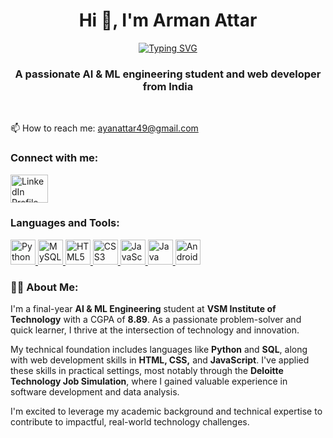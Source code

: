<h1 align="center">Hi 👋, I'm Arman Attar</h1>
<p align="center">
<a href="https://git.io/typing-svg"><img src="https://www.google.com/search?q=https://readme-typing-svg.herokuapp.com%3Ffont%3DOrbitron%26size%3D45%26pause%3D1000%26color%3D00D1F7%26center%3Dtrue%26vCenter%3Dtrue%26width%3D500%26height%3D70%26lines%3DARMAN%2BATTAR" alt="Typing SVG" /></a>
</p>
<h3 align="center">A passionate AI & ML engineering student and web developer from India</h3>

<br>

📫 How to reach me: <a href="mailto:ayanattar49@gmail.com">ayanattar49@gmail.com</a>

<h3 align="left">Connect with me:</h3>
<p align="left">
<a href="https://linkedin.com/in/arman-attar-b273b32b1" target="_blank">
<img align="center" src="https://cdn.jsdelivr.net/gh/simple-icons/simple-icons/icons/linkedin.svg" alt="LinkedIn Profile" height="45" width="60" />
</a>
</p>

<h3 align="left">Languages and Tools:</h3>
<p align="left">
<a href="https://www.python.org" target="_blank" rel="noreferrer">
<img src="https://cdn.jsdelivr.net/gh/devicons/devicon/icons/python/python-original.svg" alt="Python" width="40" height="40"/>
</a>
<a href="https://www.mysql.com/" target="_blank" rel="noreferrer">
<img src="https://cdn.jsdelivr.net/gh/devicons/devicon/icons/mysql/mysql-original-wordmark.svg" alt="MySQL" width="40" height="40"/>
</a>
<a href="https://www.w3.org/html/" target="_blank" rel="noreferrer">
<img src="https://cdn.jsdelivr.net/gh/devicons/devicon/icons/html5/html5-original-wordmark.svg" alt="HTML5" width="40" height="40"/>
</a>
<a href="https://www.w3schools.com/css/" target="_blank" rel="noreferrer">
<img src="https://cdn.jsdelivr.net/gh/devicons/devicon/icons/css3/css3-original-wordmark.svg" alt="CSS3" width="40" height="40"/>
</a>
<a href="https://developer.mozilla.org/en-US/docs/Web/JavaScript" target="_blank" rel="noreferrer">
<img src="https://cdn.jsdelivr.net/gh/devicons/devicon/icons/javascript/javascript-original.svg" alt="JavaScript" width="40" height="40"/>
</a>
<a href="https://www.java.com" target="_blank" rel="noreferrer">
<img src="https://cdn.jsdelivr.net/gh/devicons/devicon/icons/java/java-original.svg" alt="Java" width="40" height="40"/>
</a>
<a href="https://developer.android.com" target="_blank" rel="noreferrer">
<img src="https://cdn.jsdelivr.net/gh/devicons/devicon/icons/android/android-original-wordmark.svg" alt="Android" width="40" height="40"/>
</a>
</p>

<h3>👨‍💻 About Me:</h3>
<p>
I'm a final-year <strong>AI & ML Engineering</strong> student at <strong>VSM Institute of Technology</strong> with a CGPA of <strong>8.89</strong>.
As a passionate problem-solver and quick learner, I thrive at the intersection of technology and innovation.
</p>
<p>
My technical foundation includes languages like <strong>Python</strong> and <strong>SQL</strong>, along with web development skills in <strong>HTML, CSS,</strong> and <strong>JavaScript</strong>.
I've applied these skills in practical settings, most notably through the <strong>Deloitte Technology Job Simulation</strong>, where I gained valuable experience in software development and data analysis.
</p>
<p>
I'm excited to leverage my academic background and technical expertise to contribute to impactful, real-world technology challenges.
</p>
